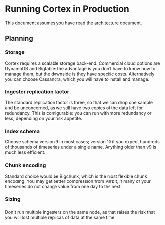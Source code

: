 # Running Cortex in Production

This document assumes you have read the
[architecture](architecture.md) document.

## Planning

### Storage

Cortex requires a scalable storage back-end.  Commercial cloud options
are DynamoDB and Bigtable: the advantage is you don't have to know how
to manage them, but the downside is they have specific costs.
Alternatively you can choose Cassandra, which you will have to install
and manage.

### Ingester replication factor

The standard replication factor is three, so that we can drop one
sample and be unconcerned, as we still have two copies of the data
left for redundancy. This is configurable: you can run with more
redundancy or less, depending on your risk appetite.

### Index schema

Choose schema version 9 in most cases; version 10 if you expect
hundreds of thousands of timeseries under a single name.  Anything
older than v9 is much less efficient.

### Chunk encoding

Standard choice would be Bigchunk, which is the most flexible chunk
encoding. You may get better compression from Varbit, if many of your
timeseries do not change value from one day to the next.

### Sizing



###

Don't run multiple ingesters on the same node, as that raises the risk
that you will lost multiple replicas of data at the same time.
